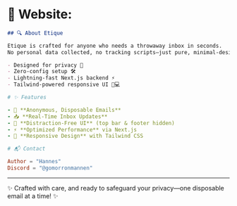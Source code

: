 # 💫 Website: 
```markdown
## 🔍 About Etique

Etique is crafted for anyone who needs a throwaway inbox in seconds.  
No personal data collected, no tracking scripts—just pure, minimal‑design functionality.

- Designed for privacy 🤫  
- Zero‑config setup 🛠️  
- Lightning‑fast Next.js backend ⚡  
- Tailwind‑powered responsive UI 📱💻
```
```yaml
# ✨ Features

- 🔐 **Anonymous, Disposable Emails**  
- 📥 **Real‑Time Inbox Updates**  
- 🧼 **Distraction‑Free UI** (top bar & footer hidden)  
- ⚡ **Optimized Performance** via Next.js  
- 🎨 **Responsive Design** with Tailwind CSS  
```

```toml
# 📬 Contact

Author = "Hannes"
Discord = "@gomorronmannen"
```

---

✨ Crafted with care, and ready to safeguard your privacy—one disposable email at a time! ✨
